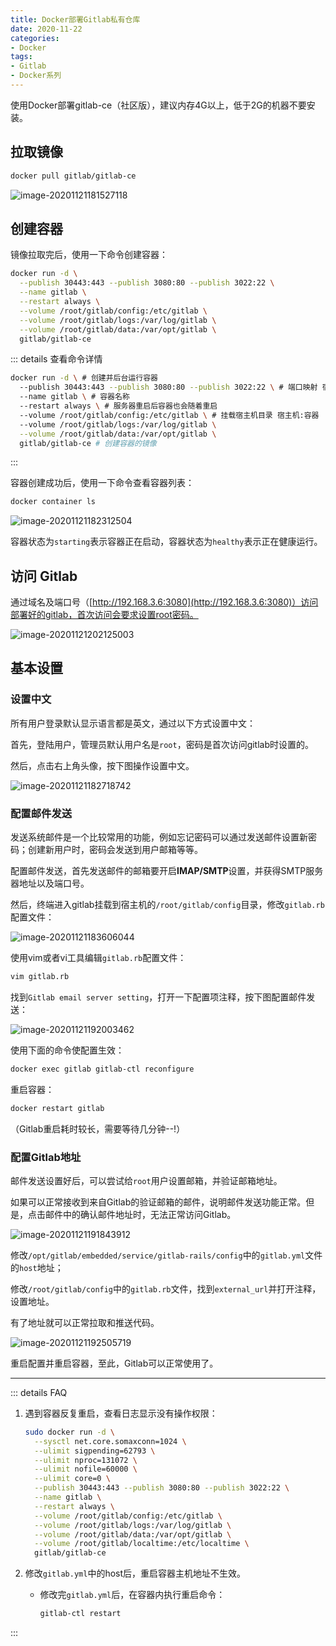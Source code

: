 ```yaml
---
title: Docker部署Gitlab私有仓库
date: 2020-11-22
categories:
- Docker
tags:
- Gitlab
- Docker系列
---
```


使用Docker部署gitlab-ce（社区版），建议内存4G以上，低于2G的机器不要安装。

## 拉取镜像

```bash
docker pull gitlab/gitlab-ce
```

![image-20201121181527118](https://images.shiguangping.com//imgs/20201121181533.png)



## 创建容器

镜像拉取完后，使用一下命令创建容器：

```bash
docker run -d \
  --publish 30443:443 --publish 3080:80 --publish 3022:22 \
  --name gitlab \
  --restart always \
  --volume /root/gitlab/config:/etc/gitlab \
  --volume /root/gitlab/logs:/var/log/gitlab \
  --volume /root/gitlab/data:/var/opt/gitlab \
  gitlab/gitlab-ce
```

::: details 查看命令详情

```bash
docker run -d \ # 创建并后台运行容器
  --publish 30443:443 --publish 3080:80 --publish 3022:22 \ # 端口映射 宿主机:容器
  --name gitlab \ # 容器名称
  --restart always \ # 服务器重启后容器也会随着重启
  --volume /root/gitlab/config:/etc/gitlab \ # 挂载宿主机目录 宿主机:容器
  --volume /root/gitlab/logs:/var/log/gitlab \
  --volume /root/gitlab/data:/var/opt/gitlab \
  gitlab/gitlab-ce # 创建容器的镜像
```

:::

容器创建成功后，使用一下命令查看容器列表：

```bash
docker container ls
```

![image-20201121182312504](https://images.shiguangping.com//imgs/20201121182312.png)

容器状态为`starting`表示容器正在启动，容器状态为`healthy`表示正在健康运行。



## 访问 Gitlab

通过域名及端口号（[http://192.168.3.6:3080](http://192.168.3.6:3080)）访问部署好的gitlab，首次访问会要求设置root密码。

![image-20201121202125003](https://images.shiguangping.com//imgs/20201121202125.png)



## 基本设置

### 设置中文

所有用户登录默认显示语言都是英文，通过以下方式设置中文：

首先，登陆用户，管理员默认用户名是`root`，密码是首次访问gitlab时设置的。

然后，点击右上角头像，按下图操作设置中文。

![image-20201121182718742](https://images.shiguangping.com//imgs/20201121182718.png)



### 配置邮件发送

发送系统邮件是一个比较常用的功能，例如忘记密码可以通过发送邮件设置新密码；创建新用户时，密码会发送到用户邮箱等等。

配置邮件发送，首先发送邮件的邮箱要开启**IMAP/SMTP**设置，并获得SMTP服务器地址以及端口号。

然后，终端进入gitlab挂载到宿主机的`/root/gitlab/config`目录，修改`gitlab.rb`配置文件：

![image-20201121183606044](https://images.shiguangping.com//imgs/20201121183606.png)

使用vim或者vi工具编辑`gitlab.rb`配置文件：

```bash
vim gitlab.rb
```

找到`Gitlab email server setting`，打开一下配置项注释，按下图配置邮件发送：

![image-20201121192003462](https://images.shiguangping.com//imgs/20201121192003.png)

使用下面的命令使配置生效：

```bash
docker exec gitlab gitlab-ctl reconfigure
```

重启容器：

```bash
docker restart gitlab
```

（Gitlab重启耗时较长，需要等待几分钟--!）



### 配置Gitlab地址

邮件发送设置好后，可以尝试给`root`用户设置邮箱，并验证邮箱地址。

如果可以正常接收到来自Gitlab的验证邮箱的邮件，说明邮件发送功能正常。但是，点击邮件中的确认邮件地址时，无法正常访问Gitlab。

![image-20201121191843912](https://images.shiguangping.com//imgs/20201121191843.png)

修改`/opt/gitlab/embedded/service/gitlab-rails/config`中的`gitlab.yml`文件的`host`地址；

修改`/root/gitlab/config`中的`gitlab.rb`文件，找到`external_url`并打开注释，设置地址。

有了地址就可以正常拉取和推送代码。

![image-20201121192505719](https://images.shiguangping.com//imgs/20201121192505.png)

重启配置并重启容器，至此，Gitlab可以正常使用了。



---

::: details FAQ

1. 遇到容器反复重启，查看日志显示没有操作权限：

   ```bash
   sudo docker run -d \
     --sysctl net.core.somaxconn=1024 \
     --ulimit sigpending=62793 \
     --ulimit nproc=131072 \
     --ulimit nofile=60000 \
     --ulimit core=0 \
     --publish 30443:443 --publish 3080:80 --publish 3022:22 \
     --name gitlab \
     --restart always \
     --volume /root/gitlab/config:/etc/gitlab \
     --volume /root/gitlab/logs:/var/log/gitlab \
     --volume /root/gitlab/data:/var/opt/gitlab \
     --volume /root/gitlab/localtime:/etc/localtime \
     gitlab/gitlab-ce
   ```

2. 修改`gitlab.yml`中的host后，重启容器主机地址不生效。

   - 修改完`gitlab.yml`后，在容器内执行重启命令：

     ```bash
     gitlab-ctl restart 
     ```




:::




